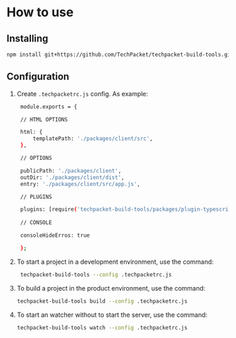 # How to use

## Installing

```bash
npm install git+https://github.com/TechPacket/techpacket-build-tools.git --save-dev
```

## Configuration

1. Create `.techpacketrc.js` config. As example:
   ```bash
    module.exports = {

    // HTML OPTIONS

    html: {
        templatePath: './packages/client/src',
    },

    // OPTIONS

    publicPath: './packages/client',
    outDir: './packages/client/dist',
    entry: './packages/client/src/app.js',

    // PLUGINS

    plugins: [require('techpacket-build-tools/packages/plugin-typescript')()],
    
    // CONSOLE

    consoleHideErros: true

    };
    ```
2. To start a project in a development environment, use the command:
   ```bash
    techpacket-build-tools --config .techpacketrc.js
   ```
3. To build a project in the product environment, use the command:
    ```bash
    techpacket-build-tools build --config .techpacketrc.js
    ```
4. To start an watcher without to start the server, use the command:
    ```bash
    techpacket-build-tools watch --config .techpacketrc.js
    ```